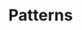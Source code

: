 # Patterns


<!-- .slide: data-background="img/patterns-01.png" data-background-size="contain" data-background-color="black" -->


<!-- .slide: data-background="img/patterns-02.png" data-background-size="contain" data-background-color="black" -->


<!-- .slide: data-background="img/patterns-03.png" data-background-size="contain" data-background-color="black" -->


<!-- .slide: data-background="img/patterns-04.png" data-background-size="contain" data-background-color="black" -->


<!-- .slide: data-background="img/patterns-05.png" data-background-size="contain" data-background-color="black" -->


<!-- .slide: data-background="img/patterns-06.png" data-background-size="contain" data-background-color="black" -->